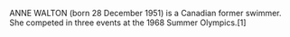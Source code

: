 ANNE WALTON (born 28 December 1951) is a Canadian former swimmer. She competed in three events at the 1968 Summer Olympics.[1]
